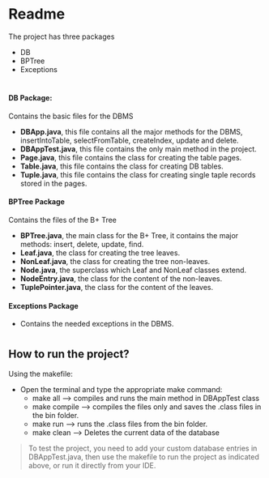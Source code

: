 # Readme

The project has three packages
- DB
- BPTree
- Exceptions

#
#### DB Package:
Contains the basic files for the DBMS
- __DBApp.java__, this file contains all the major methods for the DBMS, insertIntoTable, selectFromTable, createIndex, update and delete.
- __DBAppTest.java__, this file contains the only main method in the project.
- __Page.java__, this file contains the class for creating the table pages.
- __Table.java__, this file contains the class for creating DB tables.
- __Tuple.java__, this file contains the class for creating single taple records stored in the pages.

#### BPTree Package
Contains the files of the B+ Tree
- __BPTree.java__, the main class for the B+ Tree, it contains the major methods: insert, delete, update, find.
- __Leaf.java__, the class for creating the tree leaves.
- __NonLeaf.java__, the class for creating the tree non-leaves.
- __Node.java__, the superclass which Leaf and NonLeaf classes extend.
- __NodeEntry.java__, the class for the content of the non-leaves.
- __TuplePointer.java__, the class for the content of the leaves.

#### Exceptions Package
- Contains the needed exceptions in the DBMS.
#
## How to run the project?
Using the makefile:
- Open the terminal and type the appropriate make command:
    - make all      --> compiles and runs the main method in DBAppTest class
    - make compile  --> compiles the files only and saves the .class files in the bin folder.
    - make run      --> runs the .class files from the bin folder.
    - make clean    --> Deletes the current data of the database


> To test the project, you need to add your custom database entries in DBAppTest.java, then use the makefile to run the project as indicated above, or run it directly from your IDE.

